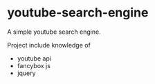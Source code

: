 # youtube-search-engine
A simple youtube search engine.

Project include knowledge of
- youtube api
- fancybox js
- jquery
